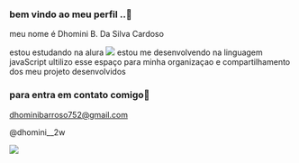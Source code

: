 ### bem vindo ao meu perfil ..🙂

meu nome  é Dhomini B. Da Silva Cardoso 

estou estudando na alura ![](https://cursos.alura.com.br/dashboard)
estou me desenvolvendo na linguagem javaScript
ultilizo esse espaço para minha organizaçao e compartilhamento dos meu projeto desenvolvidos

### para entra  em contato comigo📧

dhominibarroso752@gmail.com

@dhomini__2w

![](https://media1.tenor.com/m/W_mmDBZZkDsAAAAC/neymar-rindo.gif)
